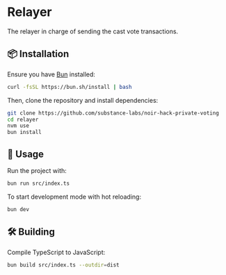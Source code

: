 # Relayer

The relayer in charge of sending the cast vote transactions.

## 📦 Installation

Ensure you have [Bun](https://bun.sh) installed:

```sh
curl -fsSL https://bun.sh/install | bash
```

Then, clone the repository and install dependencies:

```sh
git clone https://github.com/substance-labs/noir-hack-private-voting
cd relayer
nvm use
bun install
```

## 🔧 Usage

Run the project with:

```sh
bun run src/index.ts
```

To start development mode with hot reloading:

```sh
bun dev
```

## 🛠️ Building

Compile TypeScript to JavaScript:

```sh
bun build src/index.ts --outdir=dist
```
